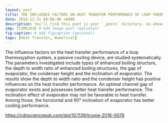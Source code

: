 ```yaml
---
layout: post
title: THE INFLUENCE FACTORS ON HEAT TRANSFER PERFORMANCE OF LOOP THERMOSYPHON SYSTEM, TCSME, 2016.
date: 2016-12-31 08:00:00 +0800
description: You’ll find this post in your `_posts` directory. Go ahead and edit it and re-build the site to see your changes. # Add post description (optional)
img: TCSME2016 # Add image post (optional)
fig-caption: # Add figcaption (optional)
tags: [Heat Transfer, Numerical]
---
```

The influence factors on the heat transfer performance of a loop thermosyphon system, a passive cooling device, are studied systematically. The parameters investigated include types of enhanced boiling structure, the depth to width ratio of enhanced boiling structures, the gap of evaporator, the condenser height and the inclination of evaporator. The results show the depth to width ratio and the condenser height has positive influences on the heat transfer performance. An optimal channel gap of evaporator exists and possesses better heat transfer performance. The inclination effect of evaporator may not be favorable to heat transfer. Among those, the horizontal and 90° inclination of evaporator has better cooling performance.

https://cdnsciencepub.com/doi/10.1139/tcsme-2016-0078
